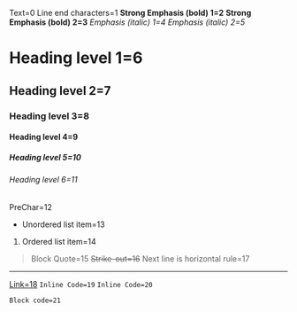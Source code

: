 Text=0
Line end characters=1
**Strong Emphasis (bold) 1=2**
__Strong Emphasis (bold) 2=3__
*Emphasis (italic) 1=4*
_Emphasis (italic) 2=5_
# Heading level 1=6
## Heading level 2=7
### Heading level 3=8
#### Heading level 4=9
##### Heading level 5=10
###### Heading level 6=11
   PreChar=12
* Unordered list item=13
1. Ordered list item=14
>Block Quote=15
~~Strike-out=16~~
Next line is horizontal rule=17
***
[Link=18](https://18.com)
`Inline Code=19`
``Inline Code=20``
~~~
Block code=21
~~~
